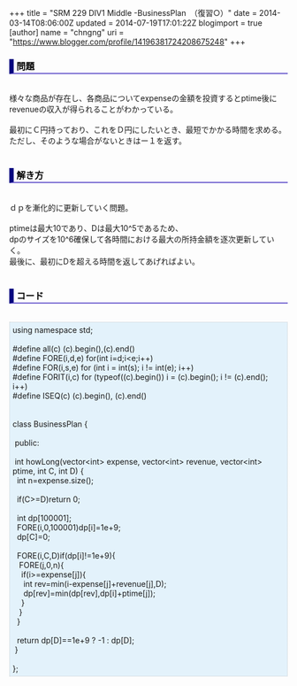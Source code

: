 +++
title = "SRM 229 DIV1 Middle -BusinessPlan　（復習○）"
date = 2014-03-14T08:06:00Z
updated = 2014-07-19T17:01:22Z
blogimport = true 
[author]
	name = "chngng"
	uri = "https://www.blogger.com/profile/14196381724208675248"
+++

<div dir="ltr" style="text-align: left;" trbidi="on"><h3 style="border-bottom: 2px solid slateblue; border-left: 8px solid navy; color: black; padding: 0px 0px 1px 5px;">問題 </h3><br />様々な商品が存在し、各商品についてexpenseの金額を投資するとptime後にrevenueの収入が得られることがわかっている。<br /><br />最初にＣ円持っており、これをＤ円にしたいとき、最短でかかる時間を求める。<br />ただし、そのような場合がないときはー１を返す。<br /><br /><h3 style="border-bottom: 2px solid slateblue; border-left: 8px solid navy; color: black; padding: 0px 0px 1px 5px;">解き方 </h3><br />ｄｐを漸化的に更新していく問題。<br /><br />ptimeは最大10であり、Dは最大10^5であるため、<br />dpのサイズを10^6確保して各時間における最大の所持金額を逐次更新していく。<br />最後に、最初にDを超える時間を返してあげればよい。<br /><br /><h3 style="border-bottom: 2px solid slateblue; border-left: 8px solid navy; color: black; padding: 0px 0px 1px 5px;">コード </h3><br /><div style="background-color: #e3f2fb; border: 1px dotted #CCCCCC; padding: 5px;">using namespace std;<br /><br />#define all(c) (c).begin(),(c).end()<br />#define FORE(i,d,e) for(int i=d;i&lt;e;i++)<br />#define FOR(i,s,e) for (int i = int(s); i != int(e); i++)<br />#define FORIT(i,c) for (typeof((c).begin()) i = (c).begin(); i != (c).end(); i++)<br />#define ISEQ(c) (c).begin(), (c).end()<br /><br /><br />class BusinessPlan {<br /><br /><span class="Apple-tab-span" style="white-space: pre;"> </span>public:<br /><br /><span class="Apple-tab-span" style="white-space: pre;"> </span>int howLong(vector&lt;int&gt; expense, vector&lt;int&gt; revenue, vector&lt;int&gt; ptime, int C, int D) {<br /><span class="Apple-tab-span" style="white-space: pre;">  </span>int n=expense.size();<br /><br /><span class="Apple-tab-span" style="white-space: pre;">  </span>if(C&gt;=D)return 0;<br /><br /><span class="Apple-tab-span" style="white-space: pre;">  </span>int dp[100001];<br /><span class="Apple-tab-span" style="white-space: pre;">  </span>FORE(i,0,100001)dp[i]=1e+9;<br /><span class="Apple-tab-span" style="white-space: pre;">  </span>dp[C]=0;<br /><br /><span class="Apple-tab-span" style="white-space: pre;">  </span>FORE(i,C,D)if(dp[i]!=1e+9){<br /><span class="Apple-tab-span" style="white-space: pre;">   </span>FORE(j,0,n){<br /><span class="Apple-tab-span" style="white-space: pre;">    </span>if(i&gt;=expense[j]){<br /><span class="Apple-tab-span" style="white-space: pre;">     </span>int rev=min(i-expense[j]+revenue[j],D);<br /><span class="Apple-tab-span" style="white-space: pre;">     </span>dp[rev]=min(dp[rev],dp[i]+ptime[j]);<br /><span class="Apple-tab-span" style="white-space: pre;">    </span>}<br /><span class="Apple-tab-span" style="white-space: pre;">   </span>}<br /><span class="Apple-tab-span" style="white-space: pre;">  </span>}<br /><br /><span class="Apple-tab-span" style="white-space: pre;">  </span>return dp[D]==1e+9 ? -1 : dp[D];<br /><span class="Apple-tab-span" style="white-space: pre;"> </span>}<br /><br />};</div></div>
